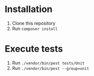 # Installation

1. Clone this repository
2. Run `composer install`

# Execute tests

1. Run `./vendor/bin/pest tests/Unit`
2. Run `./vendor/bin/pest --group=unit`
